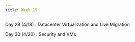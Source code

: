 ```yaml
---
title: Week 15
---
```


Day 29 (4/18)
: Datacenter Virtualization and Live Migration

Day 30 (4/20)
: Security and VMs
